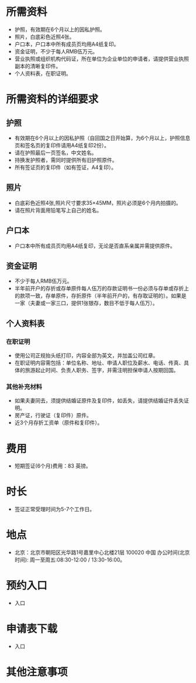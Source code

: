 # 所需资料
- 护照，有效期在6个月以上的因私护照。
- 照片，白底彩色近照4张。
- 户口本，户口本中所有成员页均用A4纸复印。
- 资金证明，不少于每人RMB伍万元。
- 营业执照或组织机构代码证，所在单位为企业单位的申请者，请提供营业执照副本的清晰复印件。
- 个人资料表，在职证明。
# 所需资料的详细要求
## 护照
- 有效期在6个月以上的因私护照（自回国之日开始算，为6个月以上，护照信息页和签名页的复印件请用A4纸复印2份）。
- 请在护照最后一页签名，中文姓名。
- 持换发护照者，需同时提供所有旧护照原件。
- 所有签证页的复印件（如有签证，A4复印）。
## 照片
- 白底彩色近照4张,照片尺寸要求35×45MM，照片必须是6个月内拍摄的。
- 请在照片背面用铅笔写上自己的姓名。
## 户口本
- 户口本中所有成员页均用A4纸复印，无论是否直系亲属并需提供原件。
## 资金证明
- 不少于每人RMB伍万元。
- 半年前开户的存折或存单原件每人伍万的存款证明书一份必须与存单或存折上的款项一致，存单原件，存折原件（半年前开户的，有存取证明的）。如果是一家（夫妻或一家三口，提供1张银存，数目不低于每人伍万）。
## 个人资料表
### 在职证明
- 使用公司正规抬头纸打印，内容全部为英文，并加盖公司红章。
- 在职证明内容需包括：单位名称、地址、申请人职位及薪水、电话、传真、具体的旅游起止时间、负责人职务、签字，并需注明担保申请人按期回国。
### 其他补充材料
- 如果夫妻同去，须提供结婚证原件及复印件，如丢失，请提供结婚证件丢失证明。
- 房产证，行驶证（复印件）原件。
- 近3个月存折工资单（原件和复印件）。
# 费用
- 短期签证(6个月)费用：83 英镑。
# 时长
- 签证正常受理时间为5-7个工作日。
# 地点
- 北京：北京市朝阳区光华路1号嘉里中心北楼21层 100020 中国 办公时间(北京时间): 周一至周五:08:30-12:00 / 13:30-16:00。
# 预约入口
- 入口
# 申请表下载
- 入口
# 其他注意事项
